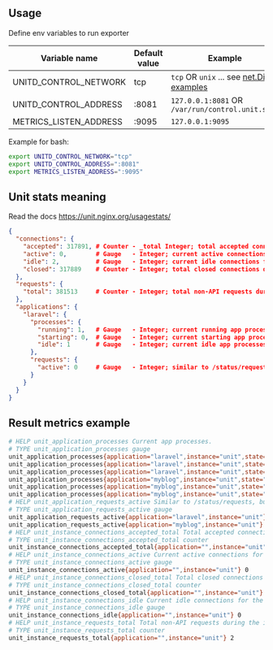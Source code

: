 ## Usage

Define env variables to run exporter


|Variable name             |Default value | Example                                                                  |
|--------------------------|--------------|--------------------------------------------------------------------------|
|UNITD_CONTROL_NETWORK     |  tcp         | `tcp` OR `unix` ... see [net.Dial examples](https://pkg.go.dev/net#Dial) |
|UNITD_CONTROL_ADDRESS     |  :8081       | `127.0.0.1:8081` OR `/var/run/control.unit.sock`                         |
|METRICS_LISTEN_ADDRESS    |  :9095       | `127.0.0.1:9095`                                                         |

Example for bash:
```bash
export UNITD_CONTROL_NETWORK="tcp"
export UNITD_CONTROL_ADDRESS=":8081"
export METRICS_LISTEN_ADDRESS=":9095"
```

## Unit stats meaning

Read the docs https://unit.nginx.org/usagestats/
```json
{
  "connections": {
    "accepted": 317891, # Counter - _total Integer; total accepted connections during the instance’s lifetime.
    "active": 0,        # Gauge   - Integer; current active connections for the instance.
    "idle": 2,          # Gauge   - Integer; current idle connections for the instance.
    "closed": 317889    # Counter - Integer; total closed connections during the instance’s lifetime.
  },
  "requests": {
    "total": 381513     # Counter - Integer; total non-API requests during the instance’s lifetime.
  },
  "applications": {
    "laravel": {
      "processes": {
        "running": 1,   # Gauge   - Integer; current running app processes.
        "starting": 0,  # Gauge   - Integer; current starting app processes.
        "idle": 1       # Gauge   - Integer; current idle app processes.
      },
      "requests": {
        "active": 0     # Gauge   - Integer; similar to /status/requests, but includes only the data for a specific app.
      }
    }
  }
}
```

## Result metrics example

```bash
# HELP unit_application_processes Current app processes.
# TYPE unit_application_processes gauge
unit_application_processes{application="laravel",instance="unit",state="idle"} 1
unit_application_processes{application="laravel",instance="unit",state="running"} 1
unit_application_processes{application="laravel",instance="unit",state="starting"} 0
unit_application_processes{application="myblog",instance="unit",state="idle"} 3
unit_application_processes{application="myblog",instance="unit",state="running"} 3
unit_application_processes{application="myblog",instance="unit",state="starting"} 0
# HELP unit_application_requests_active Similar to /status/requests, but includes only the data for a specific app.
# TYPE unit_application_requests_active gauge
unit_application_requests_active{application="laravel",instance="unit"} 0
unit_application_requests_active{application="myblog",instance="unit"} 0
# HELP unit_instance_connections_accepted_total Total accepted connections during the instance’s lifetime.
# TYPE unit_instance_connections_accepted_total counter
unit_instance_connections_accepted_total{application="",instance="unit"} 2
# HELP unit_instance_connections_active Current active connections for the instance
# TYPE unit_instance_connections_active gauge
unit_instance_connections_active{application="",instance="unit"} 0
# HELP unit_instance_connections_closed_total Total closed connections during the instance’s lifetime
# TYPE unit_instance_connections_closed_total counter
unit_instance_connections_closed_total{application="",instance="unit"} 2
# HELP unit_instance_connections_idle Current idle connections for the instance
# TYPE unit_instance_connections_idle gauge
unit_instance_connections_idle{application="",instance="unit"} 0
# HELP unit_instance_requests_total Total non-API requests during the instance’s lifetime.
# TYPE unit_instance_requests_total counter
unit_instance_requests_total{application="",instance="unit"} 2

```